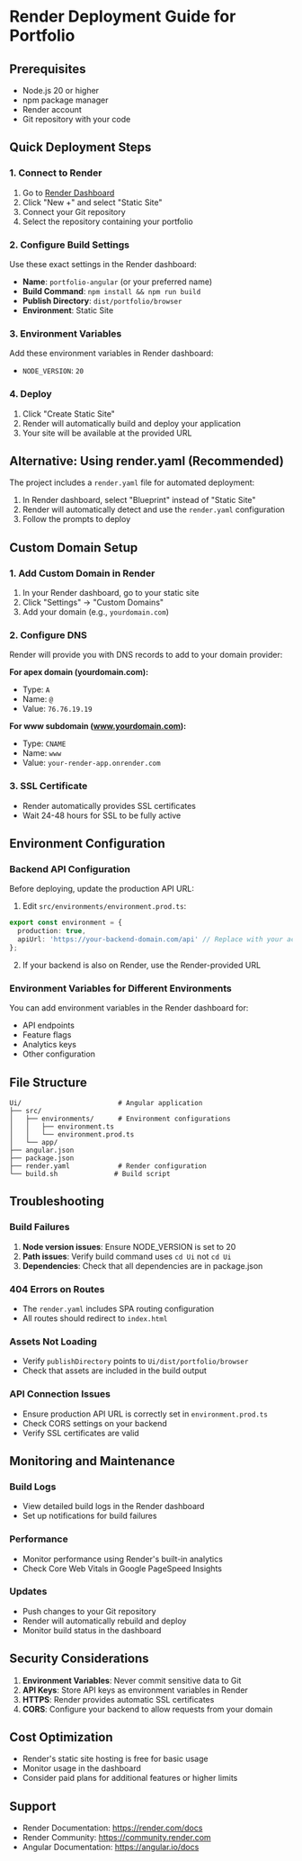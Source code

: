 # Render Deployment Guide for Portfolio

## Prerequisites
- Node.js 20 or higher
- npm package manager
- Render account
- Git repository with your code

## Quick Deployment Steps

### 1. Connect to Render
1. Go to [Render Dashboard](https://dashboard.render.com/)
2. Click "New +" and select "Static Site"
3. Connect your Git repository
4. Select the repository containing your portfolio

### 2. Configure Build Settings
Use these exact settings in the Render dashboard:

- **Name**: `portfolio-angular` (or your preferred name)
- **Build Command**: `npm install && npm run build`
- **Publish Directory**: `dist/portfolio/browser`
- **Environment**: Static Site

### 3. Environment Variables
Add these environment variables in Render dashboard:
- `NODE_VERSION`: `20`

### 4. Deploy
1. Click "Create Static Site"
2. Render will automatically build and deploy your application
3. Your site will be available at the provided URL

## Alternative: Using render.yaml (Recommended)

The project includes a `render.yaml` file for automated deployment:

1. In Render dashboard, select "Blueprint" instead of "Static Site"
2. Render will automatically detect and use the `render.yaml` configuration
3. Follow the prompts to deploy

## Custom Domain Setup

### 1. Add Custom Domain in Render
1. In your Render dashboard, go to your static site
2. Click "Settings" → "Custom Domains"
3. Add your domain (e.g., `yourdomain.com`)

### 2. Configure DNS
Render will provide you with DNS records to add to your domain provider:

**For apex domain (yourdomain.com):**
- Type: `A`
- Name: `@`
- Value: `76.76.19.19`

**For www subdomain (www.yourdomain.com):**
- Type: `CNAME`
- Name: `www`
- Value: `your-render-app.onrender.com`

### 3. SSL Certificate
- Render automatically provides SSL certificates
- Wait 24-48 hours for SSL to be fully active

## Environment Configuration

### Backend API Configuration
Before deploying, update the production API URL:

1. Edit `src/environments/environment.prod.ts`:
```typescript
export const environment = {
  production: true,
  apiUrl: 'https://your-backend-domain.com/api' // Replace with your actual backend URL
};
```

2. If your backend is also on Render, use the Render-provided URL

### Environment Variables for Different Environments
You can add environment variables in the Render dashboard for:
- API endpoints
- Feature flags
- Analytics keys
- Other configuration

## File Structure
```
Ui/                        # Angular application
├── src/
│   ├── environments/      # Environment configurations
│   │   ├── environment.ts
│   │   └── environment.prod.ts
│   └── app/
├── angular.json
├── package.json
├── render.yaml            # Render configuration
└── build.sh              # Build script
```

## Troubleshooting

### Build Failures
1. **Node version issues**: Ensure NODE_VERSION is set to 20
2. **Path issues**: Verify build command uses `cd Ui` not `cd Ui`
3. **Dependencies**: Check that all dependencies are in package.json

### 404 Errors on Routes
- The `render.yaml` includes SPA routing configuration
- All routes should redirect to `index.html`

### Assets Not Loading
- Verify `publishDirectory` points to `Ui/dist/portfolio/browser`
- Check that assets are included in the build output

### API Connection Issues
- Ensure production API URL is correctly set in `environment.prod.ts`
- Check CORS settings on your backend
- Verify SSL certificates are valid

## Monitoring and Maintenance

### Build Logs
- View detailed build logs in the Render dashboard
- Set up notifications for build failures

### Performance
- Monitor performance using Render's built-in analytics
- Check Core Web Vitals in Google PageSpeed Insights

### Updates
- Push changes to your Git repository
- Render will automatically rebuild and deploy
- Monitor build status in the dashboard

## Security Considerations

1. **Environment Variables**: Never commit sensitive data to Git
2. **API Keys**: Store API keys as environment variables in Render
3. **HTTPS**: Render provides automatic SSL certificates
4. **CORS**: Configure your backend to allow requests from your domain

## Cost Optimization

- Render's static site hosting is free for basic usage
- Monitor usage in the dashboard
- Consider paid plans for additional features or higher limits

## Support

- Render Documentation: https://render.com/docs
- Render Community: https://community.render.com
- Angular Documentation: https://angular.io/docs 